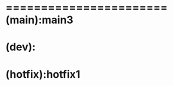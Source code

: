 =======================
(main):main3
========================
(dev):
========================
(hotfix):hotfix1
=======================